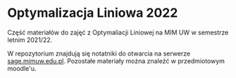 # Optymalizacja Liniowa 2022

Część materiałów do zajęć z Optymaliacji Liniowej na MIM UW w semestrze letnim 2021/22.

W repozytorium znajdują się notatniki do otwarcia na serwerze [sage.mimuw.edu.pl](https://sage.mimuw.edu.pl). Pozostałe materiały można znaleźć w przedmiotowym moodle'u.
